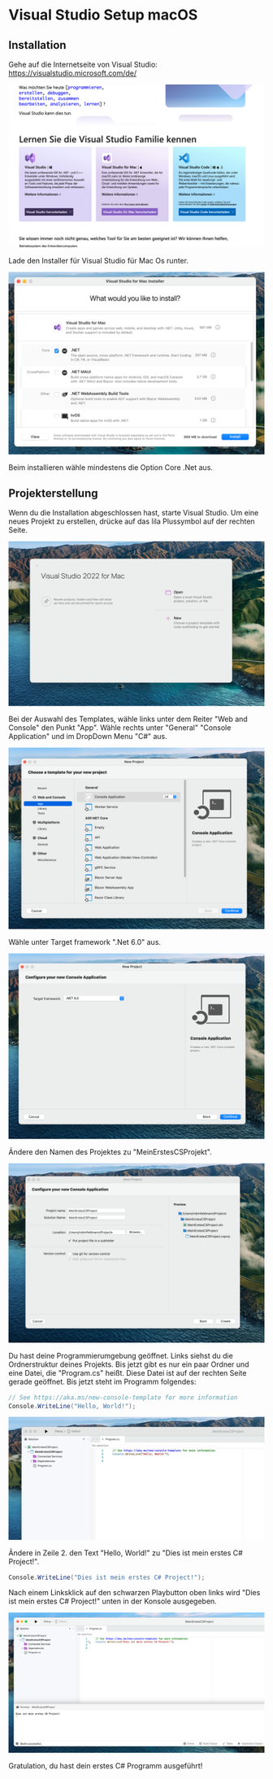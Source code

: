 # Visual Studio Setup macOS

## Installation

Gehe auf die Internetseite von Visual Studio: https://visualstudio.microsoft.com/de/ 

![alt text](./Setup_Mac_Images/macinstall_1.png)

Lade den Installer für Visual Studio für Mac Os runter. 

![alt text](./Setup_Mac_Images/macinstall_2.png)

Beim installieren wähle mindestens die Option Core .Net aus.





## Projekterstellung

Wenn du die Installation abgeschlossen hast, starte Visual Studio. Um eine neues Projekt zu erstellen, drücke auf das lila Plussymbol auf der rechten Seite.


![alt text](./Setup_Mac_Images/ProjectErstellungmacOS.png)

Bei der Auswahl des Templates, wähle links unter dem Reiter "Web and Console" den Punkt "App". Wähle rechts unter "General" "Console Application" und im DropDown Menu "C#" aus. 

![alt text](./Setup_Mac_Images/ConsoleApplicationMACOS.png)


Wähle unter Target framework ".Net 6.0" aus.

![alt text](./Setup_Mac_Images/Net60Macos.png)

Ändere den Namen des Projektes zu "MeinErstesCSProjekt".

![alt text](./Setup_Mac_Images/PorjectErstellung2MacOS.png)

Du hast deine Programmierumgebung geöffnet. Links siehst du die Ordnerstruktur deines Projekts. Bis jetzt gibt es nur ein paar Ordner und eine Datei, die "Program.cs" heißt. Diese Datei ist auf der rechten Seite gerade geöffnet. Bis jetzt steht im Programm folgendes:

```cs
// See https://aka.ms/new-console-template for more information
Console.WriteLine("Hello, World!");
```

![alt text](./Setup_Mac_Images/ErstesProjectMacOS.png)

Ändere in Zeile 2. den Text "Hello, World!" zu "Dies ist mein erstes C# Project!".
```cs
Console.WriteLine("Dies ist mein erstes C# Project!");
```
Nach einem Linksklick auf den schwarzen Playbutton oben links wird "Dies ist mein erstes C# Project!" unten in der Konsole ausgegeben.

![alt text](./Setup_Mac_Images/TerminalAusgabeMacOS.png)

Gratulation, du hast dein erstes C# Programm ausgeführt!
